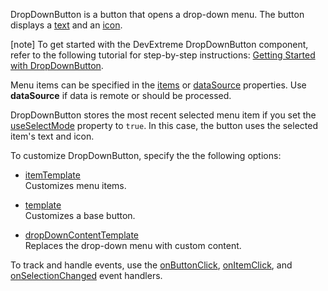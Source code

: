 DropDownButton is a button that opens a drop-down menu. The button displays a [text](/Documentation/ApiReference/UI_Components/dxDropDownButton/Configuration/#text) and an [icon](/Documentation/ApiReference/UI_Components/dxDropDownButton/Configuration/#icon).

[note] To get started with the DevExtreme DropDownButton component, refer to the following tutorial for step-by-step instructions: [Getting Started with DropDownButton](/Documentation/Guide/UI_Components/DropDownButton/Getting_Started_with_DropDownButton/).

Menu items can be specified in the [items](/Documentation/ApiReference/UI_Components/dxDropDownButton/Configuration/#items) or [dataSource](/Documentation/ApiReference/UI_Components/dxDropDownButton/Configuration/#dataSource) properties. Use **dataSource** if data is remote or should be processed.

DropDownButton stores the most recent selected menu item if you set the [useSelectMode](/Documentation/ApiReference/UI_Components/dxDropDownButton/Configuration/#useSelectMode) property to `true`. In this case, the button uses the selected item's text and icon.

To customize DropDownButton, specify the the following options:

- [itemTemplate](/Documentation/ApiReference/UI_Components/dxDropDownButton/Configuration/#itemTemplate)    
Customizes menu items.

- [template](/Documentation/ApiReference/UI_Components/dxDropDownButton/Configuration/#template)    
Customizes a base button.

- [dropDownContentTemplate](/Documentation/ApiReference/UI_Components/dxDropDownButton/Configuration/#dropDownContentTemplate)    
Replaces the drop-down menu with custom content.

To track and handle events, use the [onButtonClick](/Documentation/ApiReference/UI_Components/dxDropDownButton/Configuration/#onButtonClick), [onItemClick](/Documentation/ApiReference/UI_Components/dxDropDownButton/Configuration/#onItemClick), and [onSelectionChanged](/Documentation/ApiReference/UI_Components/dxDropDownButton/Configuration/#onSelectionChanged) event handlers.

